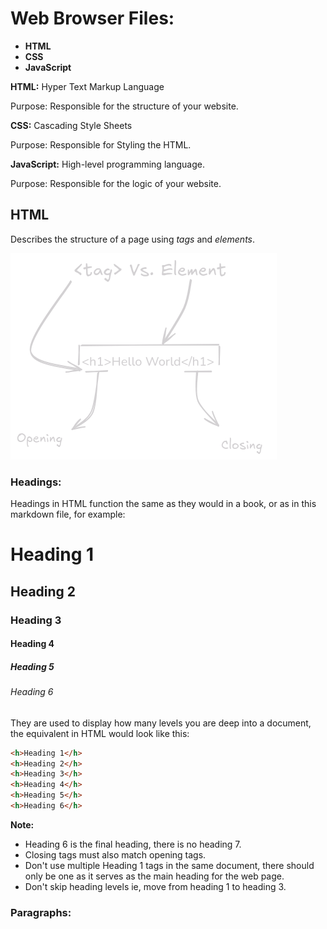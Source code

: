 # Web Browser Files:

- **HTML**
- **CSS**
- **JavaScript**

**HTML:** Hyper Text Markup Language

Purpose: Responsible for the structure of your website.

**CSS:** Cascading Style Sheets

Purpose: Responsible for Styling the HTML.

**JavaScript:** High-level programming language.

Purpose: Responsible for the logic of your website.
## HTML 

Describes the structure of a page using *tags* and *elements*.

![](Pictures/The%20Internet%20-%20Tags%20and%20Elements.png)

### Headings:

Headings in HTML function the same as they would in a book, or as in this markdown file, for example:
# Heading 1
## Heading 2
### Heading 3
#### Heading 4
##### Heading 5
###### Heading 6

They are used to display how many levels you are deep into a document, the equivalent in HTML would look like this:

```html
<h>Heading 1</h>
<h>Heading 2</h>
<h>Heading 3</h>
<h>Heading 4</h>
<h>Heading 5</h>
<h>Heading 6</h>
```

**Note:** 
- Heading 6 is the final heading, there is no heading 7. 
- Closing tags must also match opening tags.
- Don't use multiple Heading 1 tags in the same document, there should only be one as it serves as the main heading for the web page.
- Don't skip heading levels ie, move from heading 1 to heading 3.
### Paragraphs:



